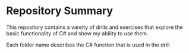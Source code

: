# Repository Summary

This repository contains a vareity of drills and exercises that explore the basic functionality of C# and show my ability to use them.

Each folder name describes the C# function that is used in the drill
 

